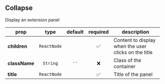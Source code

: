 ## Collapse

Display an extension panel

prop | type | default | required | description
---- | :----: | :-------: | :--------: | -----------
**children** | `ReactNode` |  | :white_check_mark: | Content to display when the user clicks on the title
**className** | `String` | `''` | :x: | Class of the container
**title** | `ReactNode` |  | :white_check_mark: | Title of the panel

